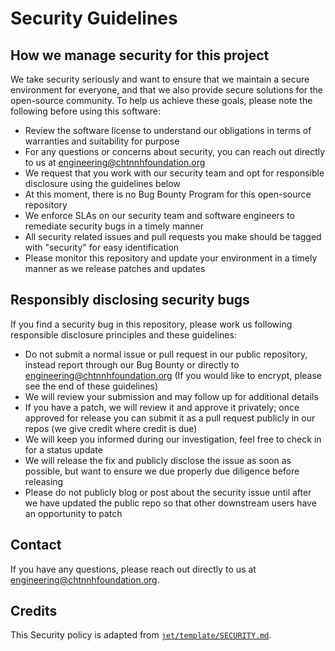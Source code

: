 # Security Guidelines

## How we manage security for this project

We take security seriously and want to ensure that we maintain a secure environment for everyone, and that we also provide secure solutions for the open-source community. To help us achieve these goals, please note the following before using this software:

- Review the software license to understand our obligations in terms of warranties and suitability for purpose
- For any questions or concerns about security, you can reach out directly to us at engineering@chtnnhfoundation.org
- We request that you work with our security team and opt for responsible disclosure using the guidelines below
- At this moment, there is no Bug Bounty Program for this open-source repository
- We enforce SLAs on our security team and software engineers to remediate security bugs in a timely manner
- All security related issues and pull requests you make should be tagged with "security" for easy identification
- Please monitor this repository and update your environment in a timely manner as we release patches and updates

## Responsibly disclosing security bugs

If you find a security bug in this repository, please work us following responsible disclosure principles and these guidelines: 

- Do not submit a normal issue or pull request in our public repository, instead report through our Bug Bounty or directly to engineering@chtnnhfoundation.org (If you would like to encrypt, please see the end of these guidelines)
- We will review your submission and may follow up for additional details
- If you have a patch, we will review it and approve it privately; once approved for release you can submit it as a pull request publicly in our repos (we give credit where credit is due)
- We will keep you informed during our investigation, feel free to check in for a status update
- We will release the fix and publicly disclose the issue as soon as possible, but want  to ensure we due properly due diligence before releasing 
- Please do not publicly blog or post about the security issue until after we have updated the public repo so that other downstream users have an opportunity to patch

## Contact

If you have any questions, please reach out directly to us at engineering@chtnnhfoundation.org.

## Credits

This Security policy is adapted from [`jet/template/SECURITY.md`](https://github.com/jet/template/blob/master/SECURITY.md).

